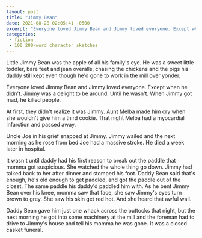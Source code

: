 ```yaml
---
layout: post
title: "Jimmy Bean"
date: 2021-08-28 02:05:41 -0500
excerpt: "Everyone loved Jimmy Bean and Jimmy loved everyone. Except when he didn't."
categories: 
 - fiction
 - 100 200-word character sketches
---
```


Little Jimmy Bean was the apple of all his family's eye. He was a sweet little toddler, bare feet and jean overalls, chasing the chickens and the pigs his daddy still kept even though he'd gone to work in the mill over yonder.

Everyone loved Jimmy Bean and Jimmy loved everyone. Except when he didn't. Jimmy was a delight to be around. Until he wasn't. When Jimmy got mad, he killed people.

At first, they didn't realize it was Jimmy. Aunt Melba made him cry when she wouldn't give him a third cookie. That night Melba had a myocardial infarction and passed away.

Uncle Joe in his grief snapped at Jimmy. Jimmy wailed and the next morning as he rose from bed Joe had a massive stroke. He died a week later in hospital.

It wasn't until daddy had his first reason to break out the paddle that momma got suspicious. She watched the whole thing go down. Jimmy had talked back to her after dinner and stomped his foot. Daddy Bean said that's enough, he's old enough to get paddled, and got the paddle out of the closet. The same paddle his daddy'd paddled him with. As he bent Jimmy Bean over his knee, momma saw that face, she saw Jimmy's eyes turn brown to grey. She saw his skin get red hot. And she heard that awful wail.

Daddy Bean gave him just one whack across the buttocks that night, but the next morning he got into some machinery at the mill and the foreman had to drive to Jimmy's house and tell his momma he was gone. It was a closed casket funeral.
